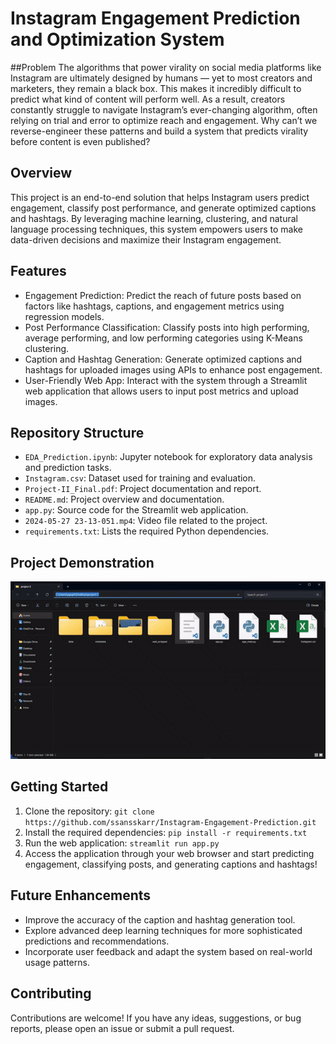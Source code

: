 # Instagram Engagement Prediction and Optimization System

##Problem
The algorithms that power virality on social media platforms like Instagram are ultimately designed by humans — yet to most creators and marketers, they remain a black box. This makes it incredibly difficult to predict what kind of content will perform well. As a result, creators constantly struggle to navigate Instagram’s ever-changing algorithm, often relying on trial and error to optimize reach and engagement. Why can’t we reverse-engineer these patterns and build a system that predicts virality before content is even published?

## Overview
This project is an end-to-end solution that helps Instagram users predict engagement, classify post performance, and generate optimized captions and hashtags. By leveraging machine learning, clustering, and natural language processing techniques, this system empowers users to make data-driven decisions and maximize their Instagram engagement.

## Features
- Engagement Prediction: Predict the reach of future posts based on factors like hashtags, captions, and engagement metrics using regression models.
- Post Performance Classification: Classify posts into high performing, average performing, and low performing categories using K-Means clustering.
- Caption and Hashtag Generation: Generate optimized captions and hashtags for uploaded images using APIs to enhance post engagement.
- User-Friendly Web App: Interact with the system through a Streamlit web application that allows users to input post metrics and upload images.

## Repository Structure
- `EDA_Prediction.ipynb`: Jupyter notebook for exploratory data analysis and prediction tasks.
- `Instagram.csv`: Dataset used for training and evaluation.
- `Project-II_Final.pdf`: Project documentation and report.
- `README.md`: Project overview and documentation.
- `app.py`: Source code for the Streamlit web application.
- `2024-05-27 23-13-051.mp4`: Video file related to the project.
- `requirements.txt`: Lists the required Python dependencies.

## Project Demonstration
![](https://github.com/ssansskarr/Instagram-Reach-Prediction-and-Hashtag-Generation/blob/main/2024-05-2723-13-051-ezgif.com-video-to-gif-converter.gif)


## Getting Started
1. Clone the repository: `git clone https://github.com/ssansskarr/Instagram-Engagement-Prediction.git`
2. Install the required dependencies: `pip install -r requirements.txt`
3. Run the web application: `streamlit run app.py`
4. Access the application through your web browser and start predicting engagement, classifying posts, and generating captions and hashtags!

## Future Enhancements
- Improve the accuracy of the caption and hashtag generation tool.
- Explore advanced deep learning techniques for more sophisticated predictions and recommendations.
- Incorporate user feedback and adapt the system based on real-world usage patterns.

## Contributing
Contributions are welcome! If you have any ideas, suggestions, or bug reports, please open an issue or submit a pull request.
